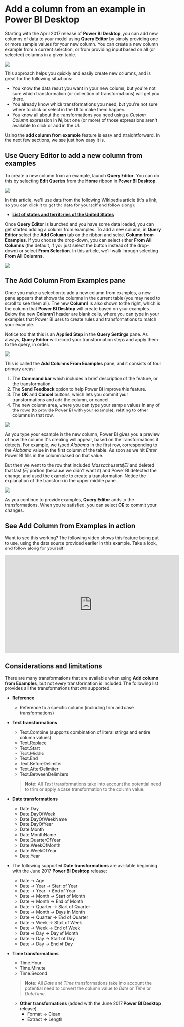 <properties
   pageTitle="Add a column from an example in Power BI Desktop"
   description="Quickly create a new column in Power BI Desktop using existing columns as examples"
   services="powerbi"
   documentationCenter=""
   authors="davidiseminger"
   manager="erikre"
   backup=""
   editor=""
   tags=""
   qualityFocus="no"
   qualityDate=""/>

<tags
   ms.service="powerbi"
   ms.devlang="NA"
   ms.topic="article"
   ms.tgt_pltfrm="NA"
   ms.workload="powerbi"
   ms.date="06/08/2017"
   ms.author="davidi"/>

# Add a column from an example in Power BI Desktop

Starting with the April 2017 release of **Power BI Desktop**, you can add new columns of data to your model using **Query Editor** by simply providing one or more sample values for your new column. You can create a new column example from a current selection, or from providing input based on all (or selected) columns in a given table.

![](media/powerbi-desktop-add-column-from-example/add-column-from-example_01.png)

This approach helps you quickly and easily create new columns, and is great for the following situations:

-   You know the data result you want in your new column, but you're not sure which transformation (or collection of transformations) will get you there.
-   You already know which transformations you need, but you're not sure where to click or select in the UI to make them happen.
-   You know all about the transformations you need using a *Custom Column* expression in **M**, but one (or more) of those expressions aren't available to click or add in the UI.

Using the **add column from example** feature is easy and straightforward. In the next few sections, we see just how easy it is.

## Use Query Editor to add a new column from examples

To create a new column from an example, launch **Query Editor**. You can do this by selecting **Edit Queries** from the **Home** ribbon in **Power BI Desktop**.

![](media/powerbi-desktop-add-column-from-example/add-column-from-example_02.png)

In this article, we'll use data from the following Wikipedia article (it's a link, so you can click it to get the data for yourself and follow along):

-   [**List of states and territories of the United States**](https://wikipedia.org/wiki/List_of_states_and_territories_of_the_United_States)

Once **Query Editor** is launched and you have some data loaded, you can get started adding a column from examples. To add a new column, in **Query Editor** select the **Add Column** tab on the ribbon and select **Column from Examples**. If you choose the drop-down, you can select either **From All Columns** (the default, if you just select the button instead of the drop-down) or select **From Selection**. In this article, we'll walk through selecting **From All Columns**.

![](media/powerbi-desktop-add-column-from-example/add-column-from-example_03.png)

## The Add Column From Examples pane

Once you make a selection to add a new column from examples, a new pane appears that shows the columns in the current table (you may need to scroll to see them all). The new **Column1** is also shown to the right, which is the column that **Power BI Desktop** will create based on your examples. Below the new **Column1** header are blank cells, where you can type in your examples that Power BI uses to create rules and transformations to match your example.

Notice too that this is an **Applied Step** in the **Query Settings** pane. As always, **Query Editor** will record your transformation steps and apply them to the query, in order.

![](media/powerbi-desktop-add-column-from-example/add-column-from-example_04.png)

This is called the **Add Columns From Examples** pane, and it consists of four primary areas:

1.  The **Command bar** which includes a brief description of the feature, or the transformation.
2.  The **Send Feedback** option to help Power BI improve this feature.
3.  The **OK** and **Cancel** buttons, which lets you commit your transformations and add the column, or cancel.
4.  The new column area, where you can type your sample values in any of the rows (to provide Power BI with your example), relating to other columns in that row.

![](media/powerbi-desktop-add-column-from-example/add-column-from-example_05.png)

As you type your example in the new column, Power BI gives you a preview of how the column it's creating will appear, based on the transformations it detects. For example, we typed *Alabama* in the first row, corresponding to the *Alabama* value in the first column of the table. As soon as we hit *Enter* Power BI fills in the column based on that value.

But then we went to the row that included *Massachusetts[E]* and deleted that last *[E]* portion (because we didn't want it) and Power BI detected the change, and used the example to create a transformation. Notice the explanation of the transform in the upper middle pane.

![](media/powerbi-desktop-add-column-from-example/add-column-from-example_06.png)

As you continue to provide examples, **Query Editor** adds to the transformations. When you're satisfied, you can select **OK** to commit your changes.


## See Add Column from Examples in action

Want to see this working? The following video shows this feature being put to use, using the data source provided earlier in this example. Take a look, and follow along for yourself!

<iframe width="560" height="315" src="https://www.youtube.com/embed/-ykbVW9wQfw" frameborder="0" allowfullscreen></iframe>

## Considerations and limitations

There are many transformations that are available when using **Add column from Examples**, but not every transformation is included. The following list provides all the transformations that *are* supported.


-   **Reference**
    -   Reference to a specific column (including trim and case transformations)


-   **Text transformations**
    -   Text.Combine (supports combination of literal strings and entire column values)
    -   Text.Replace
    -   Text.Start
    -   Text.Middle
    -   Text.End
    -   Text.BeforeDelimiter
    -   Text.AfterDelimiter
    -   Text.BetweenDelimiters

    > **Note:** All *Text* transformations take into account the potential need to trim or apply a case transformation to the column value.

-   **Date transformations**
    -   Date.Day
    -   Date.DayOfWeek
    -   Date.DayOfWeekName
    -   Date.DayOfYear
    -   Date.Month
    -   Date.MonthName
    -   Date.QuarterOfYear
    -   Date.WeekOfMonth
    -   Date.WeekOfYear
    -   Date.Year


-   The following supported **Date transformations** are available beginning with the June 2017 **Power BI Desktop** release:
    -   Date -> Age
    -   Date -> Year -> Start of Year
    -   Date -> Year -> End of Year
    -   Date -> Month -> Start of Month
    -   Date -> Month -> End of Month
    -   Date -> Quarter -> Start of Quarter
    -   Date -> Month -> Days in Month
    -   Date -> Quarter -> End of Quarter
    -   Date -> Week -> Start of Week
    -   Date -> Week -> End of Week
    -   Date -> Day -> Day of Month
    -   Date -> Day -> Start of Day
    -   Date -> Day -> End of Day


-   **Time transformations**
    -   Time.Hour
    -   Time.Minute
    -   Time.Second

    > **Note:** All *Date* and *Time* transformations take into account the potential need to convert the column value to *Date* or *Time* or *DateTime*.

    -   **Other transformations** (added with the June 2017 **Power BI Desktop** release)
        -   Format -> Clean
        -   Extract -> Length
